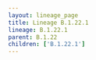 ```yaml
---
layout: lineage_page
title: Lineage B.1.22.1
lineage: B.1.22.1
parent: B.1.22
children: ['B.1.22.1']
---
```

